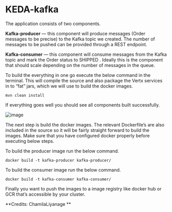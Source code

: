 # KEDA-kafka

The application consists of two components.

**Kafka-producer** — this component will produce messages (Order messages to be precise) to the Kafka topic we created. The number of messages to be pushed can be provided through a REST endpoint.

**Kafka-consumer** — this component will consume messages from the Kafka topic and mark the Order status to SHIPPED . Ideally this is the component that should scale depending on the number of messages in the queue.

To build the everything in one go execute the below command in the terminal. This will compile the source and also package the Vertx services in to “fat” jars, which we will use to build the docker images.

```mvn clean install```

If everything goes well you should see all components built successfully.

![image](https://user-images.githubusercontent.com/18220135/120936166-0ca7b680-c724-11eb-9aad-053a1c889232.png)

The next step is build the docker images. The relevant Dockerfile’s are also included in the source so it will be fairly straight forward to build the images.
Make sure that you have configured docker properly before executing below steps.

To build the producer image run the below command.

```docker build -t kafka-producer kafka-producer/```

To build the consumer image run the below command.

```docker build -t kafka-consumer kafka-consumer/```

Finally you want to push the images to a image registry like docker hub or GCR that’s accessible by your cluster.

**Credits: ChamilaLiyanage
**
